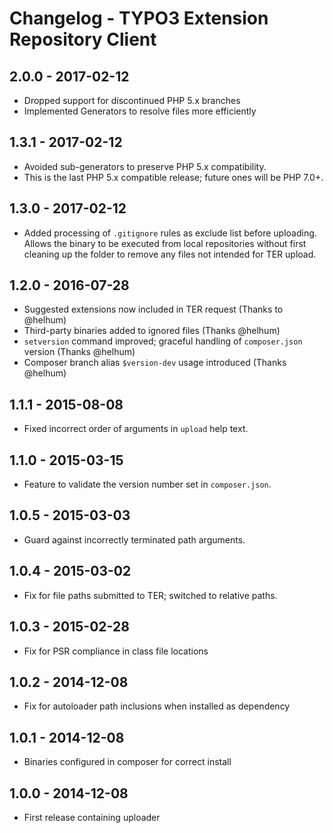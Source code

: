 Changelog - TYPO3 Extension Repository Client
=============================================

2.0.0 - 2017-02-12
------------------

- Dropped support for discontinued PHP 5.x branches
- Implemented Generators to resolve files more efficiently

1.3.1 - 2017-02-12
------------------

- Avoided sub-generators to preserve PHP 5.x compatibility.
- This is the last PHP 5.x compatible release; future ones will be PHP 7.0+.

1.3.0 - 2017-02-12
------------------

- Added processing of `.gitignore` rules as exclude list before uploading. Allows the binary to be executed from local
  repositories without first cleaning up the folder to remove any files not intended for TER upload.

1.2.0 - 2016-07-28
------------------

- Suggested extensions now included in TER request (Thanks to @helhum)
- Third-party binaries added to ignored files (Thanks @helhum)
- `setversion` command improved; graceful handling of `composer.json` version (Thanks @helhum)
- Composer branch alias `$version-dev` usage introduced  (Thanks @helhum)

1.1.1 - 2015-08-08
------------------

- Fixed incorrect order of arguments in `upload` help text.

1.1.0 - 2015-03-15
------------------

- Feature to validate the version number set in `composer.json`.

1.0.5 - 2015-03-03
------------------

- Guard against incorrectly terminated path arguments.

1.0.4 - 2015-03-02
------------------

- Fix for file paths submitted to TER; switched to relative paths.

1.0.3 - 2015-02-28
------------------

- Fix for PSR compliance in class file locations

1.0.2 - 2014-12-08
------------------

- Fix for autoloader path inclusions when installed as dependency

1.0.1 - 2014-12-08
------------------

- Binaries configured in composer for correct install

1.0.0 - 2014-12-08
------------------

- First release containing uploader
